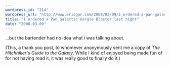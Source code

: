 ```yaml
---
wordpress_id: "214"
wordpress_url: "http://www.ericgar.com/2008/03/09/i-ordered-a-pan-galactic-gargle-blaster-last-night/"
title: "I ordered a Pan Galactic Gargle Blaster last night"
date: "2008-03-09"
---
```

...but the bartender had no idea what i was talking about.

(This, a thank you post, to whomever anonymously sent me a copy of <em>The Hitchhiker's Guide to the Galaxy</em>. While I kind of enjoyed being made fun of for not having read it, it was really good to finally do it.)
